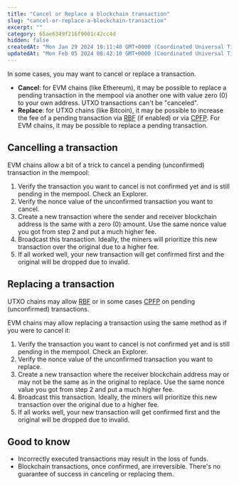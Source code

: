 ```yaml
---
title: "Cancel or Replace a blockchain transaction"
slug: "cancel-or-replace-a-blockchain-transaction"
excerpt: ""
category: 65ae6349f216f9001c42cc4d
hidden: false
createdAt: "Mon Jan 29 2024 10:11:40 GMT+0000 (Coordinated Universal Time)"
updatedAt: "Mon Feb 05 2024 08:42:10 GMT+0000 (Coordinated Universal Time)"
---
```

In some cases, you may want to cancel or replace a transaction.

- **Cancel**: for EVM chains (like Ethereum), it may be possible to replace a pending transaction in the mempool via another one with value zero (0) to your own address. UTXO transactions can't be "canceled".
- **Replace**: for UTXO chains (like Bitcoin), it may be possible to increase the fee of a pending transaction via [RBF](https://tatumdocs.readme.io/docs/bitcoin-replace-by-fee-and-stuck-transactions-in-the-mempool) (if enabled) or via [CPFP](https://tatumdocs.readme.io/docs/bitcoin-cpfp-and-stuck-transactions-in-the-mempool). For EVM chains, it may be possible to replace a pending transaction.

## Cancelling a transaction

EVM chains allow a bit of a trick to cancel a pending (unconfirmed) transaction in the mempool:

1. Verify the transaction you want to cancel is not confirmed yet and is still pending in the mempool. Check an Explorer.
2. Verify the nonce value of the unconfirmed transaction you want to cancel.
3. Create a new transaction where the sender and receiver blockchain address is the same with a zero (0) amount. Use the same nonce value you got from step 2 and put a much higher fee.
4. Broadcast this transaction. Ideally, the miners will prioritize this new transaction over the original due to a higher fee. 
5. If all worked well, your new transaction will get confirmed first and the original will be dropped due to invalid.

## Replacing a transaction

UTXO chains may allow [RBF](https://tatumdocs.readme.io/docs/bitcoin-replace-by-fee-and-stuck-transactions-in-the-mempool) or in some cases [CPFP](https://tatumdocs.readme.io/docs/bitcoin-cpfp-and-stuck-transactions-in-the-mempool) on pending (unconfirmed) transactions.

EVM chains may allow replacing a transaction using the same method as if you were to cancel it:

1. Verify the transaction you want to cancel is not confirmed yet and is still pending in the mempool. Check an Explorer.
2. Verify the nonce value of the unconfirmed transaction you want to replace.
3. Create a new transaction where the receiver blockchain address may or may not be the same as in the original to replace. Use the same nonce value you got from step 2 and put a much higher fee.
4. Broadcast this transaction. Ideally, the miners will prioritize this new transaction over the original due to a higher fee.
5. If all works well, your new transaction will get confirmed first and the original will be dropped due to invalid.

## Good to know

- Incorrectly executed transactions may result in the loss of funds.
- Blockchain transactions, once confirmed, are irreversible. There's no guarantee of success in canceling or replacing them.
